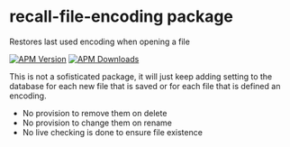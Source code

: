 # recall-file-encoding package

Restores last used encoding when opening a file

[![APM Version](https://img.shields.io/apm/v/project-plus.svg)](https://atom.io/packages/recall-file-encoding)
[![APM Downloads](https://img.shields.io/apm/dm/project-plus.svg)](https://atom.io/packages/recall-file-encoding)


This is not a sofisticated package, it will just keep adding setting to the database for each new file that is saved or for each file that is defined an encoding.

- No provision to remove them on delete
- No provision to change them on rename
- No live checking is done to ensure file existence

